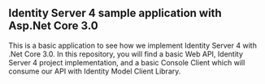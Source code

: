 ## Identity Server 4 sample application with Asp.Net Core 3.0

This is a basic application to see how we implement Identity Server 4 with .Net Core 3.0. In this repository, you will find a basic Web API, Identity Server 4 project implementation, and a basic Console Client which will consume our API with Identity Model Client Library.
